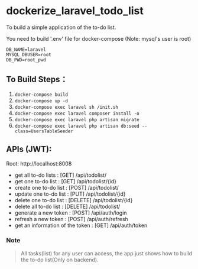 # dockerize_laravel_todo_list
To build a simple application of the to-do list.

You need to build '.env' file for docker-compose (Note: mysql's user is root)
```
DB_NAME=laravel
MYSQL_DBUSER=root
DB_PWD=root_pwd
```

## To Build Steps：
1. `docker-compose build`
2. `docker-compose up -d`
3. `docker-compose exec laravel sh /init.sh`
4. `docker-compose exec laravel composer install -o`
5. `docker-compose exec laravel php artisan migrate`
6. `docker-compose exec laravel php artisan db:seed --class=UsersTableSeeder`

## APIs (JWT):
Root: http://localhost:8008
* get all to-do lists : [GET] /api/todolist/
* get one to-do list : [GET] /api/todolist/{id}
* create one to-do list : [POST] /api/todolist/
* update one to-do list : [PUT] /api/todolist/{id}
* delete one to-do list : [DELETE] /api/todolist/{id}
* delete all to-do list : [DELETE] /api/todolist/
* generate a new token : [POST] /api/auth/login
* refresh a new token : [POST] /api/auth/refresh
* get an information of the token : [GET] /api/auth/token

### Note
>  All tasks(list) for any user can access, the app just shows how to build the to-do list(Only on backend).
>
